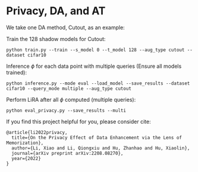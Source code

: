 # Privacy, DA, and AT

We take one DA method, Cutout, as an example:

Train the 128 shadow models for Cutout:

    python train.py --train --s_model 0 --t_model 128 --aug_type cutout --dataset cifar10

Inference $\phi$ for each data point with multiple queries (Ensure all models trained):

    python inference.py --mode eval --load_model --save_results --dataset cifar10 --query_mode multiple --aug_type cutout

Perform LiRA after all $\phi$ computed (multiple queries):

    python eval_privacy.py --save_results --multi


If you find this project helpful for you, please consider cite:
```
@article{li2022privacy,
  title={On the Privacy Effect of Data Enhancement via the Lens of Memorization},
  author={Li, Xiao and Li, Qiongxiu and Hu, Zhanhao and Hu, Xiaolin},
  journal={arXiv preprint arXiv:2208.08270},
  year={2022}
}
```
